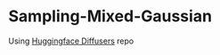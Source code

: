 # Sampling-Mixed-Gaussian

Using [Huggingface Diffusers](https://huggingface.co/docs/diffusers/index) repo

